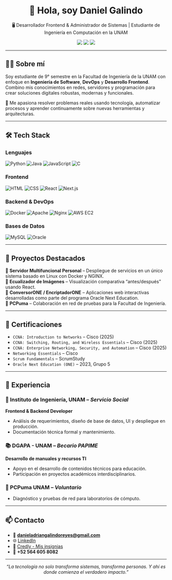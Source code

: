 <h1 align="center">👋 Hola, soy Daniel Galindo</h1>
<p align="center">🖥️ Desarrollador Frontend & Administrador de Sistemas | Estudiante de Ingeniería en Computación en la UNAM</p>

<p align="center">
  <a href="mailto:danieladriangalindoreyes@gmail.com"><img src="https://img.shields.io/badge/Email-%23EA4335.svg?&style=for-the-badge&logo=gmail&logoColor=white"/></a>
  <a href="https://www.linkedin.com/in/danielgalindoreyes"><img src="https://img.shields.io/badge/LinkedIn-%230077B5.svg?&style=for-the-badge&logo=linkedin&logoColor=white"/></a>
  <a href="https://www.credly.com/users/daniel-adrian-galindo-reyes"><img src="https://img.shields.io/badge/Credly-Badges-orange?style=for-the-badge&logo=credly&logoColor=white" /></a>
</p>

---

## 🧑‍💼 Sobre mí

Soy estudiante de 9° semestre en la Facultad de Ingeniería de la UNAM con enfoque en **Ingeniería de Software**, **DevOps** y **Desarrollo Frontend**. Combino mis conocimientos en redes, servidores y programación para crear soluciones digitales robustas, modernas y funcionales.

🧠 Me apasiona resolver problemas reales usando tecnología, automatizar procesos y aprender continuamente sobre nuevas herramientas y arquitecturas.

---

## 🛠️ Tech Stack

### Lenguajes
![Python](https://img.shields.io/badge/Python-%2314354C.svg?style=flat-square&logo=python&logoColor=white)
![Java](https://img.shields.io/badge/Java-%23ED8B00.svg?style=flat-square&logo=openjdk&logoColor=white)
![JavaScript](https://img.shields.io/badge/JavaScript-%23F7DF1E.svg?style=flat-square&logo=javascript&logoColor=black)
![C](https://img.shields.io/badge/C-%2300599C.svg?style=flat-square&logo=c&logoColor=white)

### Frontend
![HTML](https://img.shields.io/badge/HTML5-%23E34F26.svg?style=flat-square&logo=html5&logoColor=white)
![CSS](https://img.shields.io/badge/CSS3-%231572B6.svg?style=flat-square&logo=css3&logoColor=white)
![React](https://img.shields.io/badge/React-%2361DAFB.svg?style=flat-square&logo=react&logoColor=black)
![Next.js](https://img.shields.io/badge/Next.js-%23000000.svg?style=flat-square&logo=next.js&logoColor=white)

### Backend & DevOps
![Docker](https://img.shields.io/badge/Docker-%232496ED.svg?style=flat-square&logo=docker&logoColor=white)
![Apache](https://img.shields.io/badge/Apache-%23D42029.svg?style=flat-square&logo=apache&logoColor=white)
![Nginx](https://img.shields.io/badge/Nginx-%23009639.svg?style=flat-square&logo=nginx&logoColor=white)
![AWS EC2](https://img.shields.io/badge/AWS%20EC2-%23FF9900.svg?style=flat-square&logo=amazon-aws&logoColor=white)

### Bases de Datos
![MySQL](https://img.shields.io/badge/MySQL-%234479A1.svg?style=flat-square&logo=mysql&logoColor=white)
![Oracle](https://img.shields.io/badge/Oracle-%23F80000.svg?style=flat-square&logo=oracle&logoColor=white)

---

## 📂 Proyectos Destacados

🔸 **Servidor Multifuncional Personal** – Despliegue de servicios en un único sistema basado en Linux con Docker y NGINX.  
🔸 **Ecualizador de Imágenes** – Visualización comparativa “antes/después” usando React.  
🔸 **ConversorONE / EncriptadorONE** – Aplicaciones web interactivas desarrolladas como parte del programa Oracle Next Education.  
🔸 **PCPuma** – Colaboración en red de pruebas para la Facultad de Ingeniería.  

---

## 📜 Certificaciones

- `CCNA: Introduction to Networks` – Cisco (2025)  
- `CCNA: Switching, Routing, and Wireless Essentials` – Cisco (2025)  
- `CCNA: Enterprise Networking, Security, and Automation` – Cisco (2025)  
- `Networking Essentials` – Cisco  
- `Scrum Fundamentals` – ScrumStudy  
- `Oracle Next Education (ONE)` – 2023, Grupo 5

---

## 🧪 Experiencia

### 🧾 Instituto de Ingeniería, UNAM – *Servicio Social*  
**Frontend & Backend Developer**  
- Análisis de requerimientos, diseño de base de datos, UI y despliegue en producción.  
- Documentación técnica formal y mantenimiento.

### 📚 DGAPA - UNAM – *Becario PAPIME*  
**Desarrollo de manuales y recursos TI**  
- Apoyo en el desarrollo de contenidos técnicos para educación.  
- Participación en proyectos académicos interdisciplinarios.

### 🤝 PCPuma UNAM – *Voluntario*  
- Diagnóstico y pruebas de red para laboratorios de cómputo.

---

## 📫 Contacto

- 📧 **danieladriangalindoreyes@gmail.com**  
- 🌐 [LinkedIn](https://www.linkedin.com/in/danielgalindoreyes)  
- 🪪 [Credly - Mis insignias](https://www.credly.com/users/daniel-adrian-galindo-reyes)  
- 📱 **+52 564 605 8082**

---

<p align="center">
  <em>“La tecnología no solo transforma sistemas, transforma personas. Y ahí es donde comienza el verdadero impacto.”</em>
</p>
